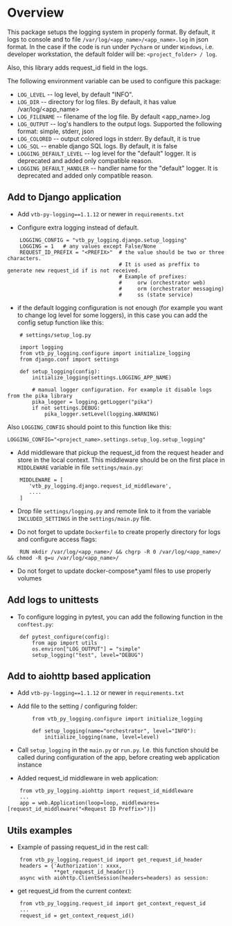 # Overview
This package setups the logging system in properly format. By default, it logs to console and to 
file `/var/log/<app_name>/<app_name>.log` in json format.
In the case if the code is run under `Pycharm` or under `Windows`, i.e. developer workstation, 
the default folder will be: `<project_folder> / log`.  

Also, this library adds request_id field in the logs.

The following environment variable can be used to configure this package:
* `LOG_LEVEL`  -- log level, by default "INFO". 
* `LOG_DIR` -- directory for log files. By default, it has value /var/log/<app_name>
* `LOG_FILENAME` -- filename of the log file. By default <app_name>.log
* `LOG_OUTPUT` -- log's handlers to the output logs. Supported the following format: simple, stderr, json
* `LOG_COLORED` -- output colored logs in stderr. By default, it is true
* `LOG_SQL` -- enable django SQL logs. By default,  it is false
* `LOGGING_DEFAULT_LEVEL` -- log level for the "default" logger. It is deprecated and added only compatible reason.
* `LOGGING_DEFAULT_HANDLER` -- handler name for the "default" logger. It is deprecated and added only compatible reason.



## Add to Django application
* Add `vtb-py-logging==1.1.12` or newer in `requirements.txt`

* Configure extra logging instead of default. 
```
    LOGGING_CONFIG = "vtb_py_logging.django.setup_logging"
    LOGGING = 1   # any values except False/None
    REQUEST_ID_PREFIX = "<PREFIX>"  # the value should be two or three characters. 
                                    # It is used as preffix to generate new request_id if is not received.
                                    # Example of prefixes: 
                                    #     orw (orchestrator web)
                                    #     orm (orchestrator messaging)
                                    #     ss (state service)
```

* if the default logging configuration is not enough (for example you want to change log level for some loggers), 
in this case you can add the config setup function like this:

```
    # settings/setup_log.py
    
    import logging
    from vtb_py_logging.configure import initialize_logging
    from django.conf import settings
    
    def setup_logging(config):
        initialize_logging(settings.LOGGING_APP_NAME) 

        # manual logger configuration. For example it disable logs from the pika library
        pika_logger = logging.getLogger("pika")
        if not settings.DEBUG:
            pika_logger.setLevel(logging.WARNING)
```

Also `LOGGING_CONFIG` should point to this function like this:
```
LOGGING_CONFIG="<project_name>.settings.setup_log.setup_logging"
```

* Add middleware that pickup the request_id from the request header and store in the local context. 
This middleware should be on the first place in `MIDDLEWARE` variable in file `settings/main.py`:
  

```
    MIDDLEWARE = [
       'vtb_py_logging.django.request_id_middleware',
       ....
    ]
```    

* Drop file `settings/logging.py` and remote link to it from the 
variable `INCLUDED_SETTINGS` in the `settings/main.py` file.

* Do not forget to update `Dockerfile` to create properly directory for logs and configure access flags:

```
    RUN mkdir /var/log/<app_name>/ && chgrp -R 0 /var/log/<app_name>/ && chmod -R g=u /var/log/<app_name>/
```


* Do not forget to update docker-compose*.yaml files to use properly volumes


## Add logs to unittests

* To configure logging in pytest, you can add the following function in the `conftest.py`: 


```
    def pytest_configure(config):
        from app import utils
        os.environ["LOG_OUTPUT"] = "simple"
        setup_logging("test", level="DEBUG")
```

## Add to aiohttp based application

* Add `vtb-py-logging==1.1.12` or newer in `requirements.txt`

* Add file to the setting / configuring folder:
        

```
        from vtb_py_logging.configure import initialize_logging

        def setup_logging(name="orchestrator", level="INFO"):
            initialize_logging(name, level=level)
```            

* Call `setup_logging` in the `main.py` or `run.py`. I.e. this function should be called during configuration 
of the app, before creating web application instance

* Added request_id middleware in web application:


```            
    from vtb_py_logging.aiohttp import request_id_middleware
    ...
    app = web.Application(loop=loop, middlewares=[request_id_middleware("<Request ID Preffix>")])
```            


## Utils examples

* Example of passing request_id in the rest call:


```            
    from vtb_py_logging.request_id import get_request_id_header
    headers = {'Authorization': xxxx,
               **get_request_id_header()}
    async with aiohttp.ClientSession(headers=headers) as session:
```            

* get request_id from the current context:


```            
    from vtb_py_logging.request_id import get_context_request_id
    ...
    request_id = get_context_request_id()
```            

